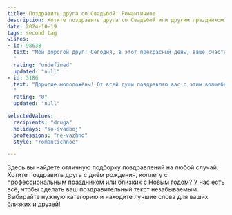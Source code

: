 ```yaml
---
title: Поздравить друга со Свадьбой. Романтичное
description: Хотите поздравить друга со Свадьбой или другим праздником? Наш ИИ создаст незабываемое поздравление, а вы обязательно выделитесь среди других.  
date: 2024-10-19
tags: second tag
wishes:
- id: 98638
  text: "Мой дорогой друг! Сегодня, в этот прекрасный день, ваше счастье расцвело пышным цветом любви!  Пусть ваша жизнь вместе будет  наполненной нежностью, заботой и бесконечным счастьем. Желаю вам всегда оставаться такими же влюбленными, как сегодня,  и беречь друг друга как драгоценность.  Счастья вам, любви и долгой, счастливой семейной жизни!
  "
  rating: "undefined"
  updated: "null"
- id: 3186
  text: "Дорогие молодожёны! От всей души поздравляю вас с этим волшебным днём, когда две судьбы сплетаются в одну! Пусть ваша совместная жизнь будет наполнена ароматом самых прекрасных цветов, нежностью утренней зари и страстью южного солнца. Берегите друг друга, цените каждое мгновение, проведённое вместе, и пусть ваша любовь с каждым годом становится только крепче и ярче!
  "
  rating: "0"
  updated: "null"

selectedValues:
  recipients: "druga"
  holidays: "so-svadboj"
  professions: "ne-vazhno"
  style: "romantichnoe"

---
```


Здесь вы найдете отличную подборку поздравлений на любой случай. 
Хотите поздравить друга с днём рождения, коллегу с профессиональным праздником или близких с Новым годом? У нас есть всё, чтобы сделать ваш поздравительный текст незабываемым. Выбирайте нужную категорию и находите лучшие слова для ваших близких и друзей!

